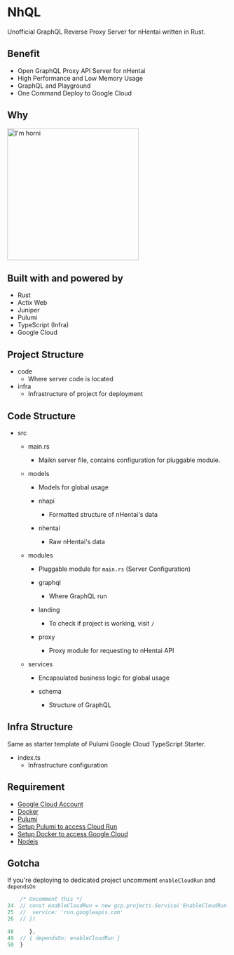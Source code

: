 # NhQL
Unofficial GraphQL Reverse Proxy Server for nHentai written in Rust.

## Benefit
- Open GraphQL Proxy API Server for nHentai
- High Performance and Low Memory Usage
- GraphQL and Playground
- One Command Deploy to Google Cloud

## Why
<img alt="I'm horni" src="https://user-images.githubusercontent.com/35027979/102120620-64501e00-3e75-11eb-9824-6ae0664200e0.JPG" width=300 />

## Built with and powered by
- Rust
- Actix Web
- Juniper
- Pulumi
- TypeScript (Infra)
- Google Cloud

## Project Structure
- code
    - Where server code is located
- infra
    - Infrastructure of project for deployment

## Code Structure
- src
    - main.rs
        - Maikn server file, contains configuration for pluggable module.

    - models
        - Models for global usage

        - nhapi
            - Formatted structure of nHentai's data
        - nhentai
            - Raw nHentai's data

    - modules
        - Pluggable module for `main.rs` (Server Configuration)

        - graphql
            - Where GraphQL run
        - landing
            - To check if project is working, visit `/` 
        - proxy
            - Proxy module for requesting to nHentai API
    
    - services
        - Encapsulated business logic for global usage

        - schema
            - Structure of GraphQL

## Infra Structure
Same as starter template of Pulumi Google Cloud TypeScript Starter.

- index.ts
    - Infrastructure configuration

## Requirement
- [Google Cloud Account](https://cloud.google.com/)
- [Docker](https://www.docker.com/)
- [Pulumi](https://www.pulumi.com/)
- [Setup Pulumi to access Cloud Run](https://www.pulumi.com/docs/tutorials/gcp/gcp-ts-cloudrun/#prerequisites)
- [Setup Docker to access Google Cloud](https://www.pulumi.com/docs/tutorials/gcp/gcp-ts-docker-gcr-cloudrun/#prerequisites)
- [Nodejs](https://nodejs.org/)

## Gotcha
If you're deploying to dedicated project uncomment `enableCloudRun` and `dependsOn`
```typescript
    /* Uncomment this */
24  // const enableCloudRun = new gcp.projects.Service('EnableCloudRun', {
25  // 	service: 'run.googleapis.com'
26  // })

48     },
49  // { dependsOn: enableCloudRun }
50  }
```
